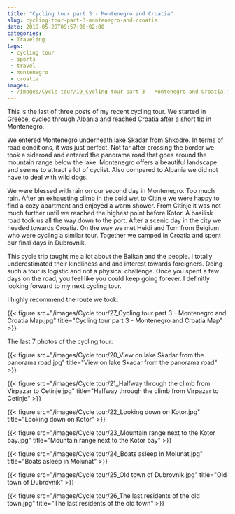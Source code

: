 ```yaml
---
title: "Cycling tour part 3 - Montenegro and Croatia"
slug: cycling-tour-part-3-montenegro-and-croatia
date: 2019-05-29T09:57:00+02:00
categories:
 - Traveling
tags:
 - cycling tour
 - sports
 - travel
 - montenegro
 - croatia
images:
 - /images/Cycle tour/19_Cycling tour part 3 - Montenegro and Croatia.jpg
---
```


This is the last of three posts of my recent cycling tour. We started in [Greece](/2019/05/23/cycling-tour-part-1-greece), cycled through [Albania](/2019/05/26/cycling-tour-part-2-albania) and reached Croatia after a short tip in Montenegro.

We entered Montenegro underneath lake Skadar from Shkodre. In terms of road conditions, it was just perfect. Not far after crossing the border we took a sideroad and entered the panorama road that goes around the mountain range below the lake. Montenegro offers a beautiful landscape and seems to attract a lot of cyclist. Also compared to Albania we did not have to deal with wild dogs.
<!--more-->

We were blessed with rain on our second day in Montenegro. Too much rain. After an exhausting climb in the cold wet to Citinje we were happy to find a cozy apartment and enjoyed a warm shower. From Citinje it was not much further until we reached the highest point before Kotor. A basilisk road took us all the way down to the port. After a scenic day in the city we headed towards Croatia. On the way we met Heidi and Tom from Belgium who were cycling a similar tour. Together we camped in Croatia and spent our final days in Dubrovnik.

This cycle trip taught me a lot about the Balkan and the people. I totally underestimated their kindliness and and interest towards foreigners. Doing such a tour is logistic and not a physical challenge. Once you spent a few days on the road, you feel like you could keep going forever. I definitly looking forward to my next cycling tour.

I highly recommend the route we took:

{{< figure src="/images/Cycle tour/27_Cycling tour part 3 - Montenegro and Croatia Map.jpg" title="Cycling tour part 3 - Montenegro and Croatia Map" >}}

The last 7 photos of the cycling tour:

{{< figure src="/images/Cycle tour/20_View on lake Skadar from the panorama road.jpg" title="View on lake Skadar from the panorama road" >}}

{{< figure src="/images/Cycle tour/21_Halfway through the climb from Virpazar to Cetinje.jpg" title="Halfway through the climb from Virpazar to Cetinje" >}}

{{< figure src="/images/Cycle tour/22_Looking down on Kotor.jpg" title="Looking down on Kotor" >}}

{{< figure src="/images/Cycle tour/23_Mountain range next to the Kotor bay.jpg" title="Mountain range next to the Kotor bay" >}}

{{< figure src="/images/Cycle tour/24_Boats asleep in Molunat.jpg" title="Boats asleep in Molunat" >}}

{{< figure src="/images/Cycle tour/25_Old town of Dubrovnik.jpg" title="Old town of Dubrovnik" >}}

{{< figure src="/images/Cycle tour/26_The last residents of the old town.jpg" title="The last residents of the old town" >}}